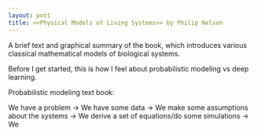 ```yaml
---
layout: post
title: <<Physical Models of Living Systems>> by Philip Nelson
---
```


A brief text and graphical summary of the book, which introduces various classical mathematical models of biological systems.
  
Before I get started, this is how I feel about probabilistic modeling vs deep learning.
  
Probabilistic modeling text book:
  
We have a problem -> We have some data -> We make some assumptions about the systems -> We derive a set of equations/do some simulations -> We 
